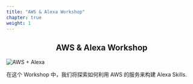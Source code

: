 ```yaml
---
title: "AWS & Alexa Workshop"
chapter: true
weight: 1
---
```


<div style="text-align: center"><h2>AWS & Alexa Workshop</h2></div>



![AWS + Alexa](/images/aws_alexa.png)

在这个 Workshop 中，我们将探索如何利用 AWS 的服务来构建 Alexa Skills.
